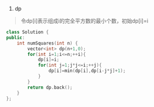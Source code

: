 1. dp

> 令dp[i]表示组成i的完全平方数的最小个数，初始dp[i]=i

```C++
class Solution {
public:
    int numSquares(int n) {
        vector<int> dp(n+1,0);
        for(int i=1;i<=n;++i){
            dp[i]=i;
            for(int j=1;j*j<=i;++j){
                dp[i]=min(dp[i],dp[i-j*j]+1);
            }
        }
        return dp.back();
    }
};
```